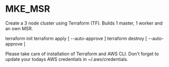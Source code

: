 # MKE_MSR
Create a 3 node cluster using Terraform (TF). Builds 1 master, 1 worker and an own MSR.

terraform init
terraform apply [ --auto-approve ]
terraform destroy [ --auto-approve ]

Please take care of installation of Terraform and AWS CLI.
Don't forget to update your todays AWS credentials in ~/.aws/credentials.
